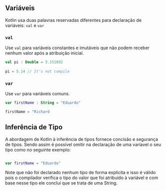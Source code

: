 ## Variáveis 
Kotlin usa duas palavras reservadas diferentes para declaração de variáveis: `val` e `var`

### `val`
Use `val` para variáveis constantes e imutáveis que não podem receber nenhum valor após a atribuição inicial. 

```kotlin 
val pi : Double = 3.151692
 
pi = 5.14 // It's not compile

```  

### `var`
Use `var` para variáveis comuns.

```kotlin
var firstName : String = "Eduardo"

firstName = "Richard

```

## Inferência de Tipo
A abordagem de Kotlin à inferência de tipos fornece concisão e segurança de tipos.
Sendo assim é possível omitir na declaração de uma varíavel o seu tipo como no seguinte exemplo: 

```kotlin 

var firstName = "Eduardo"

```
Note que não foi declarado nenhum tipo de forma explícita e isso é válido pois o compilador verifica o tipo do valor que foi atribuído à variável e com base nesse tipo ele concluí que se trata de uma String.     

